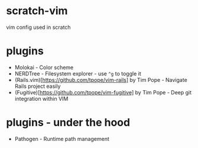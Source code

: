 scratch-vim
===========

vim config used in scratch

plugins
=======

* Molokai   - Color scheme
* NERDTree  - Filesystem explorer - use `^g` to toggle it
* (Rails.vim)[https://github.com/tpope/vim-rails] by Tim Pope - Navigate Rails project easily
* (Fugitive)[https://github.com/tpope/vim-fugitive] by Tim Pope - Deep git integration within VIM

plugins - under the hood
========================

* Pathogen - Runtime path management
